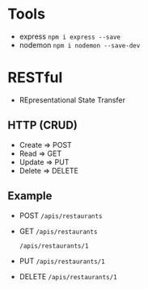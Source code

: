 # Tools

* express `npm i express --save`
* nodemon `npm i nodemon --save-dev`

# RESTful

* REpresentational State Transfer

## HTTP (CRUD)

* Create => POST
* Read => GET
* Update => PUT
* Delete => DELETE

## Example

* POST
    `/apis/restaurants`

* GET
    `/apis/restaurants`

    `/apis/restaurants/1`

* PUT
    `/apis/restaurants/1`

* DELETE
    `/apis/restaurants/1`


